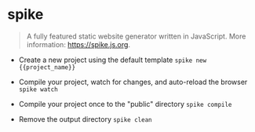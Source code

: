 # spike
> A fully featured static website generator written in JavaScript.
> More information: <https://spike.js.org>.

- Create a new project using the default template
`spike new {{project_name}}`

- Compile your project, watch for changes, and auto-reload the browser
`spike watch`

- Compile your project once to the "public" directory
`spike compile`

- Remove the output directory
`spike clean`
